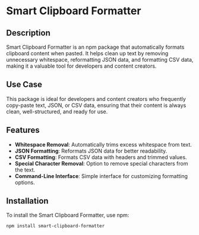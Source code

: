 # Smart Clipboard Formatter

## Description
Smart Clipboard Formatter is an npm package that automatically formats clipboard content when pasted. It helps clean up text by removing unnecessary whitespace, reformatting JSON data, and formatting CSV data, making it a valuable tool for developers and content creators.

## Use Case
This package is ideal for developers and content creators who frequently copy-paste text, JSON, or CSV data, ensuring that their content is always clean, well-structured, and ready for use.

## Features
- **Whitespace Removal**: Automatically trims excess whitespace from text.
- **JSON Formatting**: Reformats JSON data for better readability.
- **CSV Formatting**: Formats CSV data with headers and trimmed values.
- **Special Character Removal**: Option to remove special characters from the text.
- **Command-Line Interface**: Simple interface for customizing formatting options.

## Installation
To install the Smart Clipboard Formatter, use npm:

```bash
npm install smart-clipboard-formatter
